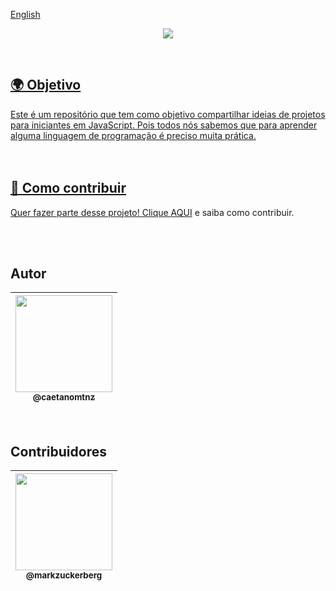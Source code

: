 [English](English)


<a href="#">

<p align="center" alt="começo"> 
  <img src="https://user-images.githubusercontent.com/82781818/121187418-09045480-c836-11eb-868b-5f7921bfb0c0.png">
</p> 
<br>

## 🌍 Objetivo 

Este é um repositório que tem como objetivo compartilhar ideias de projetos para iniciantes em JavaScript. Pois todos nós sabemos que para aprender alguma linguagem de programação é preciso muita prática. <br>
<br>
<br>

## 📝 Como contribuir
 
Quer fazer parte desse projeto! Clique [AQUI](CONTRIBUTING.md) e saiba como contribuir.<br>


<br>

<br>

## Autor

 | [<img src="https://avatars.githubusercontent.com/u/82781818?v=4" width="155"><br><sub>@caetanomtnz</sub>](https://github.com/caetanomtnz) |
| :---: |

<br>
 
## Contribuidores


| [<img src="https://imagens.canaltech.com.br/celebridades/539.400.jpg" width="155"><br><sub>@markzuckerberg</sub>](https://github.com/caetanomtnz) |
| :---: |





 
 
